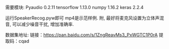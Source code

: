需要模块:
Pyaudio 0.2.11
tensorflow 1.13.0
numpy 1.16.2
keras 2.2.4

运行SpeakerRecog.pyw即可
mp4是示范样例.
附, 最好将麦克风设置为立体声混音, 可以减少噪音干扰, 增加准确率.

数据集地址: 
链接：https://pan.baidu.com/s/1ZngReavMs3_PxWGTC1P0rA 
提取码：cqad 
